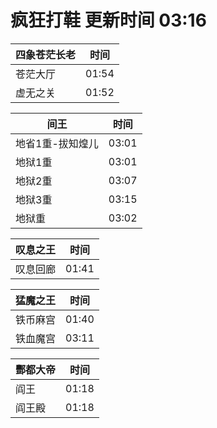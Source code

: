 # 疯狂打鞋 更新时间 03:16

| 四象苍茫长老   | 时间    |
|--------|-------|
| 苍茫大厅 | 01:54 |
| 虚无之关 | 01:52 |

| 间王   | 时间    |
|--------|-------|
| 地省1重-拔知煌儿 | 03:01 |
| 地狱1重 | 03:01 |
| 地狱2重 | 03:07 |
| 地狱3重 | 03:15 |
| 地狱重 | 03:02 |

| 叹息之王   | 时间    |
|--------|-------|
| 叹息回廊 | 01:41 |

| 猛魔之王   | 时间    |
|--------|-------|
| 铁币麻宫 | 01:40 |
| 铁血魔宫 | 03:11 |

| 酆都大帝   | 时间    |
|--------|-------|
| 阎王 | 01:18 |
| 阎王殿 | 01:18 |